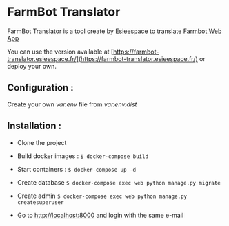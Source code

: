 # FarmBot Translator

FarmBot Translator is a tool create by [Esieespace](https://esieespace.fr) to translate [Farmbot Web App](https://farmbot-translator.esieespace.fr)

You can use the version available at [https://farmbot-translator.esieespace.fr/](https://farmbot-translator.esieespace.fr/) or deploy your own.
## Configuration :
Create your own _var.env_ file from _var.env.dist_

## Installation :

- Clone the project

- Build docker images : `$ docker-compose build`

- Start containers : `$ docker-compose up -d`

- Create database `$ docker-compose exec web python manage.py migrate` 

- Create admin `$ docker-compose exec web python manage.py createsuperuser` 

- Go to [http://localhost:8000](http://localhost:8000) and login with the same e-mail